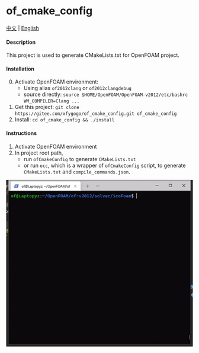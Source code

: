 # of_cmake_config
[中文](./README.zh_CN.md) | [English](./README.md)

#### Description
This project is used to generate CMakeLists.txt for OpenFOAM project.

#### Installation
0. Activate OpenFOAM environment: 
    - Using alias `of2012clang` or `of2012clangdebug`
    - source directly: `source $HOME/OpenFOAM/OpenFOAM-v2012/etc/bashrc WM_COMPILER=Clang ...`
1. Get this project: `git clone https://gitee.com/xfygogo/of_cmake_config.git of_cmake_config`
2. Install: `cd of_cmake_config && ./install`

#### Instructions

1.  Activate OpenFOAM environment
2.  In project root path, 
    - run `ofCmakeConfig` to generate `CMakeLists.txt`
    - or run `occ`, which is a wrapper of `ofCmakeConfig` script, to generate `CMakeLists.txt` and `compile_commands.json`.

![video demo](demo/occ_demo.gif)
